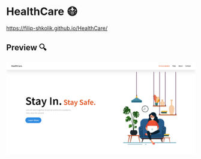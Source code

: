 # HealthCare 😷

https://filip-shkolik.github.io/HealthCare/

## Preview :mag:
![Image alt](https://github.com/filip-shkolik/HealthCare/blob/main/preview/preview.png)
